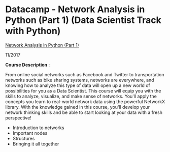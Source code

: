 # Datacamp - Network Analysis in Python (Part 1) (Data Scientist Track with Python)  
[Network Analysis in Python (Part 1)](https://www.datacamp.com/courses/network-analysis-in-python-part-1)

11/2017    

**Course Description** :

From online social networks such as Facebook and Twitter to transportation networks such as bike sharing systems, networks are everywhere, and knowing how to analyze this type of data will open up a new world of possibilities for you as a Data Scientist. This course will equip you with the skills to analyze, visualize, and make sense of networks. You'll apply the concepts you learn to real-world network data using the powerful NetworkX library. With the knowledge gained in this course, you'll develop your network thinking skills and be able to start looking at your data with a fresh perspective!   

- Introduction to networks
- Important nodes
- Structures
- Bringing it all together
